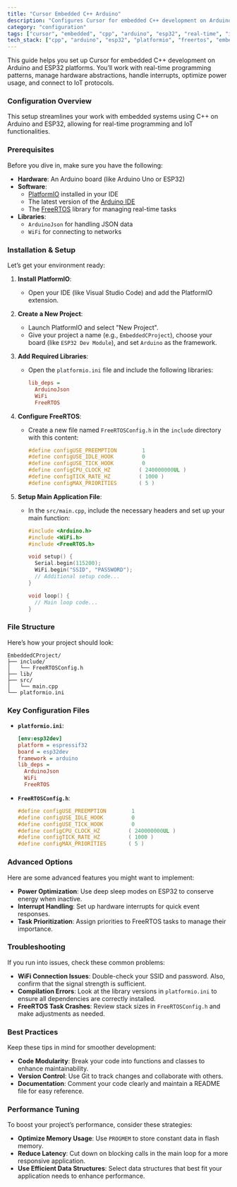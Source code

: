 ```yaml
---
title: "Cursor Embedded C++ Arduino"
description: "Configures Cursor for embedded C++ development on Arduino and ESP32 with real-time programming capabilities."
category: "configuration"
tags: ["cursor", "embedded", "cpp", "arduino", "esp32", "real-time", "iot", "freertos"]
tech_stack: ["cpp", "arduino", "esp32", "platformio", "freertos", "embedded-c", "iot"]
---
```


This guide helps you set up Cursor for embedded C++ development on Arduino and ESP32 platforms. You’ll work with real-time programming patterns, manage hardware abstractions, handle interrupts, optimize power usage, and connect to IoT protocols.

### Configuration Overview
This setup streamlines your work with embedded systems using C++ on Arduino and ESP32, allowing for real-time programming and IoT functionalities.

### Prerequisites
Before you dive in, make sure you have the following:

- **Hardware**: An Arduino board (like Arduino Uno or ESP32)
- **Software**: 
  - [PlatformIO](https://platformio.org/) installed in your IDE
  - The latest version of the [Arduino IDE](https://www.arduino.cc/en/software)
  - The [FreeRTOS](https://www.freertos.org/) library for managing real-time tasks
- **Libraries**: 
  - `ArduinoJson` for handling JSON data
  - `WiFi` for connecting to networks

### Installation & Setup
Let’s get your environment ready:

1. **Install PlatformIO**: 
   - Open your IDE (like Visual Studio Code) and add the PlatformIO extension.
   
2. **Create a New Project**:
   - Launch PlatformIO and select "New Project".
   - Give your project a name (e.g., `EmbeddedCProject`), choose your board (like `ESP32 Dev Module`), and set `Arduino` as the framework.
   
3. **Add Required Libraries**:
   - Open the `platformio.ini` file and include the following libraries:
     ```ini
     lib_deps = 
       ArduinoJson
       WiFi
       FreeRTOS
     ```
   
4. **Configure FreeRTOS**:
   - Create a new file named `FreeRTOSConfig.h` in the `include` directory with this content:
     ```c
     #define configUSE_PREEMPTION        1
     #define configUSE_IDLE_HOOK         0
     #define configUSE_TICK_HOOK         0
     #define configCPU_CLOCK_HZ         ( 240000000UL )
     #define configTICK_RATE_HZ         ( 1000 )
     #define configMAX_PRIORITIES       ( 5 )
     ```
   
5. **Setup Main Application File**:
   - In the `src/main.cpp`, include the necessary headers and set up your main function:
     ```cpp
     #include <Arduino.h>
     #include <WiFi.h>
     #include <FreeRTOS.h>

     void setup() {
       Serial.begin(115200);
       WiFi.begin("SSID", "PASSWORD");
       // Additional setup code...
     }

     void loop() {
       // Main loop code...
     }
     ```

### File Structure
Here’s how your project should look:
```
EmbeddedCProject/
├── include/
│   └── FreeRTOSConfig.h
├── lib/
├── src/
│   └── main.cpp
└── platformio.ini
```

### Key Configuration Files
- **`platformio.ini`**:
  ```ini
  [env:esp32dev]
  platform = espressif32
  board = esp32dev
  framework = arduino
  lib_deps = 
    ArduinoJson
    WiFi
    FreeRTOS
  ```
  
- **`FreeRTOSConfig.h`**:
  ```c
  #define configUSE_PREEMPTION        1
  #define configUSE_IDLE_HOOK         0
  #define configUSE_TICK_HOOK         0
  #define configCPU_CLOCK_HZ         ( 240000000UL )
  #define configTICK_RATE_HZ         ( 1000 )
  #define configMAX_PRIORITIES       ( 5 )
  ```

### Advanced Options
Here are some advanced features you might want to implement:

- **Power Optimization**: Use deep sleep modes on ESP32 to conserve energy when inactive.
- **Interrupt Handling**: Set up hardware interrupts for quick event responses.
- **Task Prioritization**: Assign priorities to FreeRTOS tasks to manage their importance.

### Troubleshooting
If you run into issues, check these common problems:

- **WiFi Connection Issues**: Double-check your SSID and password. Also, confirm that the signal strength is sufficient.
- **Compilation Errors**: Look at the library versions in `platformio.ini` to ensure all dependencies are correctly installed.
- **FreeRTOS Task Crashes**: Review stack sizes in `FreeRTOSConfig.h` and make adjustments as needed.

### Best Practices
Keep these tips in mind for smoother development:

- **Code Modularity**: Break your code into functions and classes to enhance maintainability.
- **Version Control**: Use Git to track changes and collaborate with others.
- **Documentation**: Comment your code clearly and maintain a README file for easy reference.

### Performance Tuning
To boost your project’s performance, consider these strategies:

- **Optimize Memory Usage**: Use `PROGMEM` to store constant data in flash memory.
- **Reduce Latency**: Cut down on blocking calls in the main loop for a more responsive application.
- **Use Efficient Data Structures**: Select data structures that best fit your application needs to enhance performance.